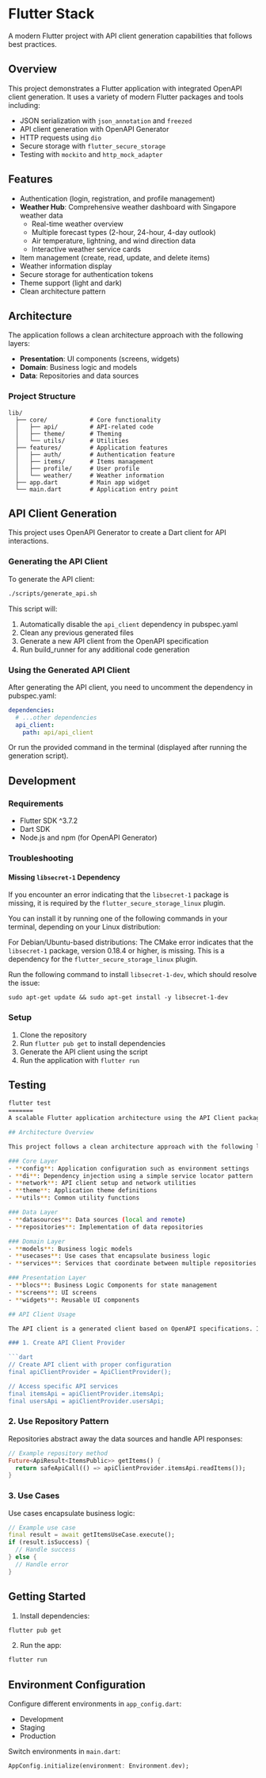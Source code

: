# Flutter Stack

A modern Flutter project with API client generation capabilities that follows best practices.

## Overview

This project demonstrates a Flutter application with integrated OpenAPI client generation. It uses a variety of modern Flutter packages and tools including:

- JSON serialization with `json_annotation` and `freezed`
- API client generation with OpenAPI Generator
- HTTP requests using `dio`
- Secure storage with `flutter_secure_storage`
- Testing with `mockito` and `http_mock_adapter`

## Features

- Authentication (login, registration, and profile management)
- **Weather Hub**: Comprehensive weather dashboard with Singapore weather data
  - Real-time weather overview
  - Multiple forecast types (2-hour, 24-hour, 4-day outlook)
  - Air temperature, lightning, and wind direction data
  - Interactive weather service cards
- Item management (create, read, update, and delete items)
- Weather information display
- Secure storage for authentication tokens
- Theme support (light and dark)
- Clean architecture pattern

## Architecture

The application follows a clean architecture approach with the following layers:

- **Presentation**: UI components (screens, widgets)
- **Domain**: Business logic and models
- **Data**: Repositories and data sources

### Project Structure

```
lib/
  ├── core/            # Core functionality
  │   ├── api/         # API-related code
  │   ├── theme/       # Theming
  │   └── utils/       # Utilities
  ├── features/        # Application features
  │   ├── auth/        # Authentication feature
  │   ├── items/       # Items management
  │   ├── profile/     # User profile
  │   └── weather/     # Weather information
  ├── app.dart         # Main app widget
  └── main.dart        # Application entry point
```

## API Client Generation

This project uses OpenAPI Generator to create a Dart client for API interactions.

### Generating the API Client

To generate the API client:

```bash
./scripts/generate_api.sh
```

This script will:
1. Automatically disable the `api_client` dependency in pubspec.yaml
2. Clean any previous generated files
3. Generate a new API client from the OpenAPI specification
4. Run build_runner for any additional code generation

### Using the Generated API Client

After generating the API client, you need to uncomment the dependency in pubspec.yaml:

```yaml
dependencies:
  # ...other dependencies
  api_client:
    path: api/api_client
```

Or run the provided command in the terminal (displayed after running the generation script).

## Development

### Requirements

- Flutter SDK ^3.7.2
- Dart SDK
- Node.js and npm (for OpenAPI Generator)



### Troubleshooting

#### Missing `libsecret-1` Dependency

If you encounter an error indicating that the `libsecret-1` package is missing, it is required by the `flutter_secure_storage_linux` plugin.

You can install it by running one of the following commands in your terminal, depending on your Linux distribution:

For Debian/Ubuntu-based distributions:
The CMake error indicates that the `libsecret-1` package, version 0.18.4 or higher, is missing. This is a dependency for the `flutter_secure_storage_linux` plugin.

Run the following command to install `libsecret-1-dev`, which should resolve the issue:
```
sudo apt-get update && sudo apt-get install -y libsecret-1-dev
```

### Setup

1. Clone the repository
2. Run `flutter pub get` to install dependencies
3. Generate the API client using the script
4. Run the application with `flutter run`

## Testing

```bash
flutter test
=======
A scalable Flutter application architecture using the API Client package.

## Architecture Overview

This project follows a clean architecture approach with the following layers:

### Core Layer
- **config**: Application configuration such as environment settings
- **di**: Dependency injection using a simple service locator pattern
- **network**: API client setup and network utilities
- **theme**: Application theme definitions
- **utils**: Common utility functions

### Data Layer
- **datasources**: Data sources (local and remote)
- **repositories**: Implementation of data repositories

### Domain Layer
- **models**: Business logic models
- **usecases**: Use cases that encapsulate business logic
- **services**: Services that coordinate between multiple repositories

### Presentation Layer
- **blocs**: Business Logic Components for state management
- **screens**: UI screens
- **widgets**: Reusable UI components

## API Client Usage

The API client is a generated client based on OpenAPI specifications. It's integrated into the app using a provider pattern:

### 1. Create API Client Provider

```dart
// Create API client with proper configuration
final apiClientProvider = ApiClientProvider();

// Access specific API services
final itemsApi = apiClientProvider.itemsApi;
final usersApi = apiClientProvider.usersApi;
```

### 2. Use Repository Pattern

Repositories abstract away the data sources and handle API responses:

```dart
// Example repository method
Future<ApiResult<ItemsPublic>> getItems() {
  return safeApiCall(() => apiClientProvider.itemsApi.readItems());
}
```

### 3. Use Cases

Use cases encapsulate business logic:

```dart
// Example use case
final result = await getItemsUseCase.execute();
if (result.isSuccess) {
  // Handle success
} else {
  // Handle error
}
```

## Getting Started

1. Install dependencies:
```bash
flutter pub get
```

2. Run the app:
```bash
flutter run
```

## Environment Configuration

Configure different environments in `app_config.dart`:

- Development
- Staging
- Production

Switch environments in `main.dart`:

```dart
AppConfig.initialize(environment: Environment.dev);
```
